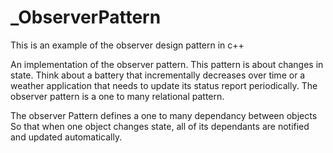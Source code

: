 # _ObserverPattern
This is an example of the observer design pattern in c++

 An implementation of the observer pattern. This pattern is about 
 changes in state. Think about a battery that incrementally decreases over time
 or a weather application that needs to update its status report periodically.
 The observer pattern is a one to many relational pattern.

 The observer Pattern defines a one to many dependancy between objects
 So that when one object changes state, all of its dependants are notified
 and updated automatically.
